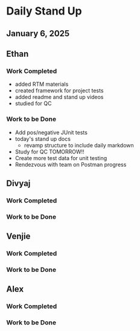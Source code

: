 # Daily Stand Up 
## January 6, 2025

## Ethan

### Work Completed

- added RTM materials
- created framework for project tests
- added readme and stand up videos
- studied for QC
### Work to be Done

- Add pos/negative JUnit tests
- today's stand up docs
  - revamp structure to include daily markdown
- Study for QC TOMORROW!!
- Create more test data for unit testing
- Rendezvous with team on Postman progress

## Divyaj

### Work Completed

### Work to be Done


## Venjie

### Work Completed

### Work to be Done

## Alex

### Work Completed

### Work to be Done